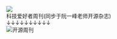 
<!--[![Xdmj's github stats](https://github-readme-stats.vercel.app/api?username=xuedingmiaojun&theme=cobalt)](https://github.com/anuraghazra/github-readme-stats)-->

![](https://visitor-badge.glitch.me/badge?page_id=xuedingmiaojun.xuedingmiaojun)  
科技爱好者周刊(同步于阮一峰老师开源杂志)  
↓↓↓↓↓↓↓↓↓↓  
![开源周刊](http://cdn.xuedingmiao.com/science-lover.jpg)

<!--
**xuedingmiaojun/xuedingmiaojun** is a ✨ _special_ ✨ repository because its `README.md` (this file) appears on your GitHub profile.

Here are some ideas to get you started:

- 🔭 I’m currently working on ...
- 🌱 I’m currently learning ...
- 👯 I’m looking to collaborate on ...
- 🤔 I’m looking for help with ...
- 💬 Ask me about ...
- 📫 How to reach me: ...
- 😄 Pronouns: ...
- ⚡ Fun fact: ...
-->
